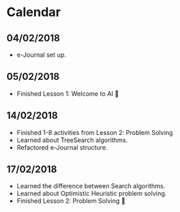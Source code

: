 # Calendar

## 04/02/2018
* e-Journal set up.

## 05/02/2018
* Finished Lesson 1: Welcome to AI 🎉

## 14/02/2018
* Finished 1-8 activities from Lesson 2: Problem Solving
* Learned about TreeSearch algorithms.
* Refactored e-Journal structure.

## 17/02/2018
* Learned the difference between Search algorithms.
* Learned about Optimistic Heuristic problem solving.
* Finished Lesson 2: Problem Solving 🎉
